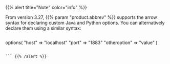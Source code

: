 ---
---
<!-- DISCLAIMER: This file is based on the syslog-ng Open Source Edition documentation https://github.com/balabit/syslog-ng-ose-guides/commit/2f4a52ee61d1ea9ad27cb4f3168b95408fddfdf2 and is used under the terms of The syslog-ng Open Source Edition Documentation License. The file has been modified by Axoflow. -->
{{% alert title="Note" color="info" %}}

From version 3.27, {{% param "product.abbrev" %}} supports the arrow syntax for declaring custom Java and Python options. You can alternatively declare them using a similar syntax:

```c

``` 
options(
  "host" => "localhost"
  "port" => "1883"
  "otheroption" => "value"
)           
```

``` {{% /alert %}}
